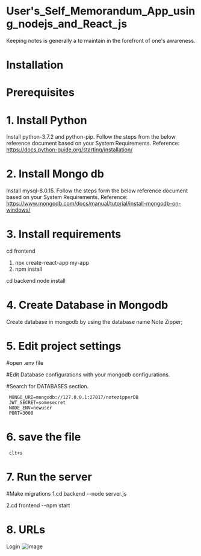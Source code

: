 # User's_Self_Memorandum_App_using_nodejs_and_React_js

Keeping notes is generally a to maintain in the forefront of one's awareness.

# Installation

# Prerequisites

# 1. Install Python
Install python-3.7.2 and python-pip. Follow the steps from the below reference document based on your System Requirements. Reference: https://docs.python-guide.org/starting/installation/

# 2. Install Mongo db
Install mysql-8.0.15. Follow the steps form the below reference document based on your System Requirements. Reference: https://www.mongodb.com/docs/manual/tutorial/install-mongodb-on-windows/

# 3. Install requirements

cd frontend
1. npx create-react-app my-app
2. npm install

cd backend
node install

# 4. Create Database in Mongodb
Create database in mongodb by using the database name Note Zipper;

# 5. Edit project settings

#open .env file

#Edit Database configurations with your mongodb configurations.

#Search for DATABASES section.

     MONGO_URI=mongodb://127.0.0.1:27017/notezipperDB
     JWT_SECRET=somesecret
     NODE_ENV=newuser
     PORT=3000

# 6. save the file
     clt+s
     
# 7. Run the server
#Make migrations
1.cd backend 
--node server.js

2.cd frontend
--npm start

# 8. URLs
Login 
![image](https://user-images.githubusercontent.com/82249340/213255691-c6fdab27-933a-4f2f-a879-37ac8cd12681.png)

